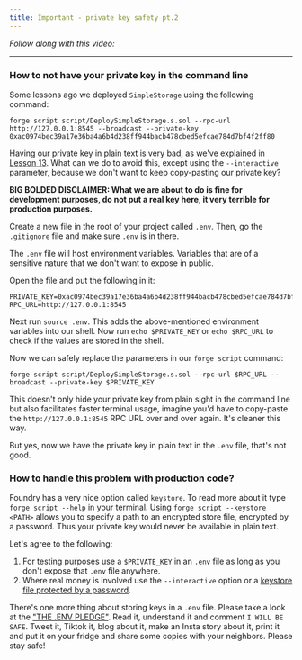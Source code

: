 ```yaml
---
title: Important - private key safety pt.2
---
```


_Follow along with this video:_

---

### How to not have your private key in the command line

Some lessons ago we deployed `SimpleStorage` using the following command:

```
forge script script/DeploySimpleStorage.s.sol --rpc-url http://127.0.0.1:8545 --broadcast --private-key 0xac0974bec39a17e36ba4a6b4d238ff944bacb478cbed5efcae784d7bf4f2ff80
```

Having our private key in plain text is very bad, as we've explained in [Lesson 13](https://updraft.cyfrin.io/courses/foundry/foundry-simple-storage/private-key-safety). What can we do to avoid this, except using the `--interactive` parameter, because we don't want to keep copy-pasting our private key?

**BIG BOLDED DISCLAIMER: What we are about to do is fine for development purposes, do not put a real key here, it very terrible for production purposes.**

Create a new file in the root of your project called `.env`. Then, go the `.gitignore` file and make sure `.env` is in there.

The `.env` file will host environment variables. Variables that are of a sensitive nature that we don't want to expose in public.

Open the file and put the following in it:

```
PRIVATE_KEY=0xac0974bec39a17e36ba4a6b4d238ff944bacb478cbed5efcae784d7bf4f2ff80
RPC_URL=http://127.0.0.1:8545
```

Next run `source .env`. This adds the above-mentioned environment variables into our shell. Now run `echo $PRIVATE_KEY` or `echo $RPC_URL` to check if the values are stored in the shell.

Now we can safely replace the parameters in our `forge script` command:

```
forge script script/DeploySimpleStorage.s.sol --rpc-url $RPC_URL --broadcast --private-key $PRIVATE_KEY
```

This doesn't only hide your private key from plain sight in the command line but also facilitates faster terminal usage, imagine you'd have to copy-paste the `http://127.0.0.1:8545` RPC URL over and over again. It's cleaner this way.

But yes, now we have the private key in plain text in the `.env` file, that's not good.

### How to handle this problem with production code?

Foundry has a very nice option called `keystore`. To read more about it type `forge script --help` in your terminal. Using `forge script --keystore <PATH>` allows you to specify a path to an encrypted store file, encrypted by a password. Thus your private key would never be available in plain text.

Let's agree to the following:

1. For testing purposes use a `$PRIVATE_KEY` in an `.env` file as long as you don't expose that `.env` file anywhere.
2. Where real money is involved use the `--interactive` option or a [keystore file protected by a password](https://github.com/Cyfrin/foundry-full-course-f23?tab=readme-ov-file#can-you-encrypt-a-private-key---a-keystore-in-foundry-yet).

There's one more thing about storing keys in a `.env` file. Please take a look at the ["THE .ENV PLEDGE"](https://github.com/Cyfrin/foundry-full-course-f23/discussions/5). Read it, understand it and comment `I WILL BE SAFE`. Tweet it, Tiktok it, blog about it, make an Insta story about it, print it and put it on your fridge and share some copies with your neighbors. Please stay safe!
